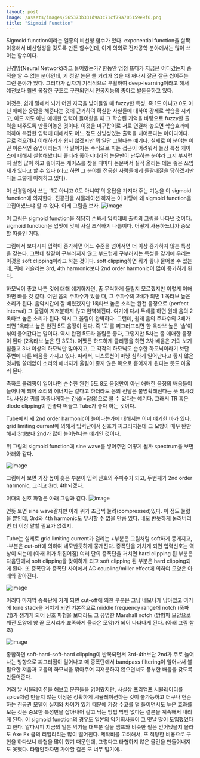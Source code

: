 ```yaml
---
layout: post
image: /assets/images/565373b331d9a3c71cf79a705159e9f6.png
title: "Sigmoid Function"
---
```



Sigmoid function이라는 일종의 비선형 함수가 있다. exponential function을 살짝 이용해서 비선형성을 갖도록 만든 함수인데, 이게 의외로 전자공학 분야에서는 많이 쓰이는 함수이다.




신경망(Neural Network)라고 들어봤는가? 한동안 엄청 뜨다가 지금은 어디갔는지 종적을 알 수 없는 분야인데, 기 정말 논문 쓸 거리가 없을 때 꺼내서 잘근 잘근 씹어주는 그런 분야가 있다. 그러다가 갑자기 기적적으로 부활하여 deep-learning이라고 해서 예전보다 훨씬 복잡한 구조로 구현되면서 인공지능의 총아로 발돋움하고 있다. 




이것은, 쉽게 말해서 뇌가 어떤 자극을 받아들일 때 fuzzy한 특성, 즉 1도 아니고 0도 아닌 애매한 응답을 해준다는 것에 근거하여 확실한 사실들에 대하여 강제로 학습을 시키고, 이도 저도 아닌 애매한 입력이 들어왔을 때 그 학습된 기억을 바탕으로 fuzzy한 출력을 내주도록 만들어놓은 것이다. 이것을 마구잡이로 서로 연결해 놓으면 학습효과에 의하여 복잡한 입력에 대해서도 어느 정도 신빙성있는 출력을 내어준다는 아이디어다. 글로 적으려니 이해하기가 쉽지 않겠지만 뭐 일단 그렇다는 얘기다. 실제로 이 분야는 어떤 이론적인 증명이라든가 딱 떨어지는 수식으로 파는 접근이 어려워서 늘상 특정 케이스에 대해서 실험해봤더니 좋더라 좋아지더라의 논문만이 난무하는 분야라 그저 부지런히 실험 많이 하고 좋아지는 케이스를 찾을 때마다 논문써서 실적 올리는 데는 좋은 쓰임새가 있다고 할 수 있다 (라고 하면 그 분야를 전공한 사람들에게 돌팔매질을 당하겠지만 다들 그렇게 이해하고 있다).




이 신경망에서 쓰는 '1도 아니고 0도 아니여'의 응답을 가져다 주는 기능을 이 sigmoid function에 의지한다. 진공관을 시뮬레이션 하자는 이 마당에 왜 sigmoid function을 끄집어냈느냐 할 수 있다. 아래 그림을 보자.
![image](/assets/images/565373b331d9a3c71cf79a705159e9f6.png)

 이 그림은 sigmoid function을 적당히 손봐서 입력대비 출력의 그림을 나타낸 것이다. sigmoid function은 입맛에 맞춰 사실 조작하기 나름이다. 어떻게 사용하느냐가 중요할 따름인 거다.




그림에서 보다시피 입력이 증가하면 어느 수준을 넘어서면 더 이상 증가하지 않는 특성을 갖는다. 그런데 칼같이 구부러지지 않고 부드럽게 구부러지는 특성을 갖기에 우리는 이것을 soft clipping이라고 하는 것이다. soft clipping하면 뭐가 좋냐 물어볼 수 있는데, 귀에 거슬리는 3rd, 4th harmonic보다 2nd order harmonic이 많이 증가하게 된다. 




하모닉이 좋고 나쁜 것에 대해 얘기하자면, 좀 무식하게 들릴지 모르겠지만 이렇게 이해하면 빠를 것 같다. 어떤 음의 주파수가 있을 때, 그 주파수의 2배가 되면 1 옥타브 높은 소리가 된다. 음악시간에 잘 배웠겠지만 1옥타브 높은 소리는 완전 음정으로 (perfect interval) 그 울림이 지저분하지 않고 완벽해진다. 여기에 다시 두배를 하면 원래 음의 2옥타브 높은 소리가 된다. 역시 그 울림이 완벽하다. 그런데, 원래 음의 주파수의 3배가 되면 1옥타브 높은 완전 5도 음정이 된다. 즉 '도'를 찌그러뜨리면 한 옥타브 높은 '솔'이 섞여 들어간다는 말이다. 역시 완전 5도라 울림은 좋다, 그렇지만 5차는 좀 애매한 음정이 된다 (2옥타브 높은 단 3도?). 어쨌든 하드하게 클리핑을 하면 2차 배음은 거의 보기 힘들고 3차 이상의 하모닉만 많아지고, 그 각각의 하모닉도 순수한 하모닉이라기 보단 주변에 다른 배음을 가지고 있다. 따라서, 디스토션이 마냥 심하게 일어난다고 좋지 않은 것처럼 쓸데없이 소리의 에너지가 울림이 좋지 않은 쪽으로 흩어지게 된다는 뜻도 아울러 된다. 




즉하드 클리핑이 일어나면 순수한 완전 5도 8도 음정만이 아닌 애매한 음정의 배음들이 늘어나게 되어 소리의 에너지는 같다고 하더라도 음의 전달은 불명확해진다는 뜻 되시겠다. 사실상 귀를 짜증나게하는 간섭(=잡음)으로 볼 수 있다는 얘기다. 그래서 TR 혹은 diode clipping이 안좋다 떠들고 Tube가 좋다 하는 것이다.




Tube에서 왜 2nd order harmonic이 늘어나는가에 대해서는 이미 얘기한 바가 있다. grid limiting current에 의해서 입력단에서 신호가 찌그러지는데 그 모양이 매우 완만해서 3rd보다 2nd가 많이 늘어난다는 얘기인 것이다.




위 그림의 sigmoid function에 sine wave를 넣어주면 어떻게 될까 spectrum을 보면 아래와 같다.






![image](/assets/images/bb08a0654f30f23d44b8cef76c187c8d.png)




그림에서 보면 가장 높이 솟은 부분이 입력 신호의 주파수가 되고, 두번째가 2nd order harmonic, 그리고 3rd, 4th되겠다.




이때의 신호 파형은 아래 그림과 같다.
![image](/assets/images/c102ebc02a42b8b872192f1fc61d3b36.png)

언뜻 보면 sine wave같지만 아래 위가 조금씩 눌려(compressed)있다. 이 정도 눌렸을 뿐인데, 3rd와 4th harmonic도 무시할 수 없을 만큼 있다. 네모 반듯하게 눌러버리면 더 이상 말할 필요가 없겠지.





Tube는 실제로 grid limiting current가 걸리는 +부분은 그림처럼 soft하게 뭉개지고, -부분은 cut-off에 의하여 네모반듯하게 뭉개진다. 증폭단을 거치게 되면 입력신호는 역상이 되는데 (아래 위가 뒤집어짐) 여러 단의 증폭단을 거치면 hard clipping 된 부분은 다음단에서 soft clipping을 맞이하게 되고 soft clipping 된 부분은 hard clipping되게 된다. 또 증폭단과 증폭단 사이에서 AC coupling/miller effect에 의하여 모양은 아래와 같아진다.






![image](/assets/images/8102c9e867f11ec06a68f7f44959336d.png)




이러다 마지막 증폭단에 가게 되면 cut-off에 의한 부분은 그냥 네모나게 남아있고 여기에 tone stack을 거치게 되면 기본적으로 middle frequency range에 notch (푹파임)가 생기게 되어 신호 파형을 보더라도 그 유명한 Marshall notch (방형파 모양으로 깨진 모양에 양 끝 모서리가 뾰족하게 올라온 모양)가 되어 나타나게 된다. (아래 그림 참조)






![image](/assets/images/851bff9a92eceb9f9f309a28f300fa0a.png)










종합하면 soft-hard-soft-hard clipping이 반복되면서 3rd-4th보단 2nd가 주로 늘어나는 방향으로 찌그러짐이 일어나고 매 증폭단에서 bandpass filtering이 일어나서 불필요한 저음과 고음의 하모닉을 깎아주어 지저분하지 않으면서도 풍부한 배음을 갖도록 만들어준다.




여러 날 시뮬레이션을 해보고 문헌들을 읽어봤지만, 사실상 프리앰프 시뮬레이터를 spice처럼 만들지 않는 이상은 정확하게 시뮬레이션하는 것이 불가능하고 더구나 현존하는 진공관 모델이 실제와 차이가 있기 때문에 가장 수고를 덜 들이면서도 높은 효과를 보는 것은 중요한 특성만을 잡아내어 갈고 닦는 방법 밖엔 없다는 결론을 계속해서 내리게 된다. 이 sigmoid function의 경우도 일본의 악기회사들이 그 옛날 많이 도입했었다고 한다. 알다시피 지금의 일본 악기들 대부분 실물 앰프와 비슷한 필은 얻어냈을지 몰라도 Axe Fx 급의 리얼리티는 많이 떨어진다. 제작비를 고려해서, 또 적당한 비용으로 구현을 하다보니 타협을 많이 했기 때문인데, 그렇다고 타협하지 않은 물건을 만들어내지도 못했다. 타협안하자면 가야할 길은 또 너무 멀기에..
















